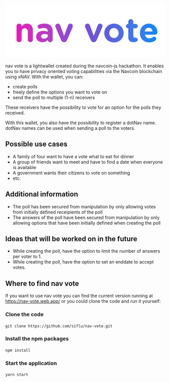 ![alt text](https://github.com/siflu/nav-vote/blob/main/src/assets/logo.png?raw=true)

nav vote is a lightwallet created during the navcoin-js hackathon.
It enables you to have privacy oriented voting capabilities via the Navcoin blockchain using xNAV.
With the wallet, you can:
- create polls
- freely define the options you want to vote on 
- send the poll to multiple (1-n) receivers

These receivers have the possibility to vote for an option for the polls they received.

With this wallet, you also have the possibility to register a dotNav name.
dotNav names can be used when sending a poll to the voters.

## Possible use cases
- A family of four want to have a vote what to eat for dinner
- A group of friends want to meet and have to find a date when everyone is available
- A government wants their citizens to vote on something
- etc.

## Additional information
- The poll has been secured from manipulation by only allowing votes from initially defined receipients of the poll
- The answers of the poll have been secured from manipulation by only allowing options that have been initially defined when creating the poll

## Ideas that will be worked on in the future
- While creating the poll, have the option to limit the number of answers per voter to 1.
- While creating the poll, have the option to set an enddate to accept votes.

## Where to find nav vote
If you want to use nav vote you can find the current version running at https://nav-vote.web.app/
or you could clone the code and run it yourself:

### Clone the code
`git clone https://github.com/siflu/nav-vote.git`

### Install the npm packages
`npm install`

### Start the application
`yarn start`